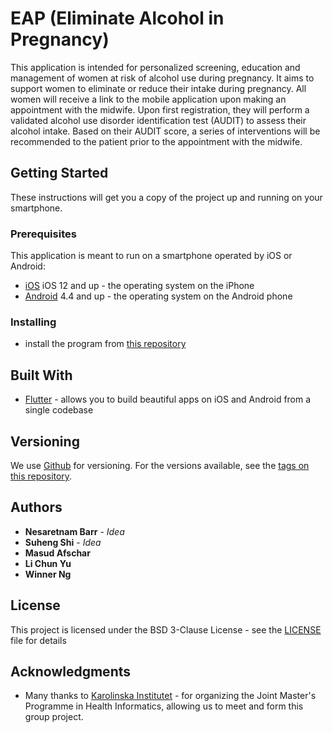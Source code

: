 # EAP (Eliminate Alcohol in Pregnancy)

This application is intended for personalized screening, education and management of women at risk of alcohol use during pregnancy. It aims to support women to eliminate or reduce their intake during pregnancy. All women will receive a link to the mobile application upon making an appointment with the midwife. Upon first registration, they will perform a validated alcohol use disorder identification test (AUDIT) to assess their alcohol intake. Based on their AUDIT score, a series of interventions will be recommended to the patient prior to the appointment with the midwife.

## Getting Started

These instructions will get you a copy of the project up and running on your smartphone. 

### Prerequisites

This application is meant to run on a smartphone operated by iOS or Android:

* [iOS](https://www.apple.com/lae/ios/ios-12/) iOS 12 and up - the operating system on the iPhone
* [Android](https://www.android.com/) 4.4 and up - the operating system on the Android phone

### Installing

* install the program from [this repository](https://github.com/Afsharov/EAP)

## Built With

* [Flutter](https://flutter.dev/) - allows you to build beautiful apps on iOS and Android from a single codebase

## Versioning

We use [Github](https://github.com/) for versioning. For the versions available, see the [tags on this repository](https://github.com/Afsharov/EAP).

## Authors

* **Nesaretnam Barr** - *Idea*
* **Suheng Shi** - *Idea*
* **Masud Afschar**
* **Li Chun Yu**
* **Winner Ng**

## License

This project is licensed under the BSD 3-Clause License - see the [LICENSE](LICENSE) file for details

## Acknowledgments

* Many thanks to [Karolinska Institutet](https://www.ki.se) - for organizing the Joint Master's Programme in Health Informatics, allowing us to meet and form this group project.

